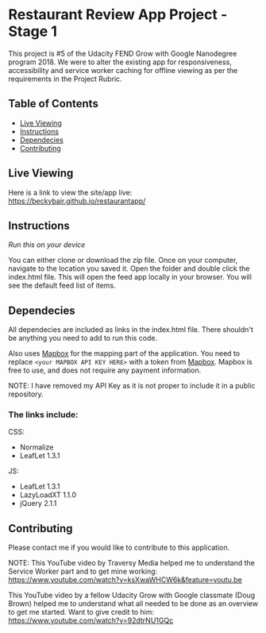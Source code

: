 # Restaurant Review App Project - Stage 1

This project is #5 of the Udacity FEND Grow with Google Nanodegree program 2018.
We were to alter the existing app for responsiveness, accessibility and service worker caching for offline viewing as per the requirements in the Project Rubric.


## Table of Contents
* [Live Viewing](#liveview)
* [Instructions](#instructions)
* [Dependecies](#dependecies)
* [Contributing](#contributing)


## Live Viewing
Here is a link to view the site/app live:  https://beckybair.github.io/restaurantapp/


## Instructions
_Run this on your device_

You can either clone or download the zip file.  Once on your computer, navigate to the location you saved it.  Open the folder and double click the index.html file.  This will open the feed app locally in your browser. You will see the default feed list of items. 


## Dependecies
All dependecies are included as links in the index.html file.  There shouldn't be anything you need to add to run this code.

Also uses [Mapbox](https://www.mapbox.com/) for the mapping part of the application.  You need to replace `<your MAPBOX API KEY HERE>` with a token from [Mapbox](https://www.mapbox.com/). Mapbox is free to use, and does not require any payment information.

NOTE:  I have removed my API Key as it is not proper to include it in a public repository.


### The links include:
CSS:
* Normalize
* LeafLet 1.3.1

JS:
* LeafLet 1.3.1
* LazyLoadXT 1.1.0
* jQuery 2.1.1


## Contributing
Please contact me if you would like to contribute to this application.

NOTE:  This YouTube video by Traversy Media helped me to understand the Service Worker part and to get mine working:  https://www.youtube.com/watch?v=ksXwaWHCW6k&feature=youtu.be

This YouTube video by a fellow Udacity Grow with Google classmate (Doug Brown) helped me to understand what all needed to be done as an overview to get me started.  Want to give credit to him:  https://www.youtube.com/watch?v=92dtrNU1GQc

